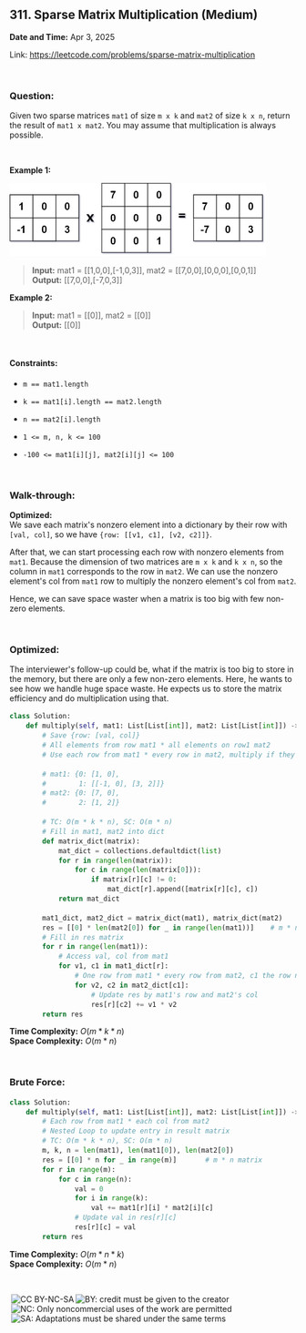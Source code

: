 ## 311. Sparse Matrix Multiplication (Medium)
**Date and Time:** Apr 3, 2025

Link: https://leetcode.com/problems/sparse-matrix-multiplication

<br>

### Question:
Given two sparse matrices `mat1` of size `m x k` and `mat2` of size `k x n`, return the result of `mat1 x mat2`. You may assume that multiplication is always possible.

<br>

**Example 1:**

<img src="../images/311.jpg" width=450>

> **Input:** mat1 = [[1,0,0],[-1,0,3]], mat2 = [[7,0,0],[0,0,0],[0,0,1]] <br>
> **Output:** [[7,0,0],[-7,0,3]] <br>

**Example 2:**
> **Input:** mat1 = [[0]], mat2 = [[0]] <br>
> **Output:** [[0]] <br>

<br>

#### Constraints:
* `m == mat1.length`

* `k == mat1[i].length == mat2.length`

* `n == mat2[i].length`

* `1 <= m, n, k <= 100`

* `-100 <= mat1[i][j], mat2[i][j] <= 100`

<br>

### Walk-through: 
**Optimized:** <br>
We save each matrix's nonzero element into a dictionary by their row with `[val, col]`, so we have `{row: [[v1, c1], [v2, c2]]}`.

After that, we can start processing each row with nonzero elements from `mat1`. Because the dimension of two matrices are `m x k` and `k x n`, so the column in `mat1` corresponds to the row in `mat2`. We can use the nonzero element's col from `mat1` row to multiply the nonzero element's col from `mat2`. 

Hence, we can save space waster when a matrix is too big with few non-zero elements.

<br>

### Optimized:
The interviewer's follow-up could be, what if the matrix is too big to store in the memory, but there are only a few non-zero elements. Here, he wants to see how we handle huge space waste. He expects us to store the matrix efficiency and do multiplication using that.
```python
class Solution:
    def multiply(self, mat1: List[List[int]], mat2: List[List[int]]) -> List[List[int]]:
        # Save {row: [val, col]}
        # All elements from row mat1 * all elements on row1 mat2
        # Use each row from mat1 * every row in mat2, multiply if they have the same col, and update res[r][c]

        # mat1: {0: [1, 0], 
        #        1: [[-1, 0], [3, 2]]}
        # mat2: {0: [7, 0], 
        #        2: [1, 2]}

        # TC: O(m * k * n), SC: O(m * n)
        # Fill in mat1, mat2 into dict
        def matrix_dict(matrix):
            mat_dict = collections.defaultdict(list)
            for r in range(len(matrix)):
                for c in range(len(matrix[0])):
                    if matrix[r][c] != 0:
                        mat_dict[r].append([matrix[r][c], c])
            return mat_dict

        mat1_dict, mat2_dict = matrix_dict(mat1), matrix_dict(mat2)
        res = [[0] * len(mat2[0]) for _ in range(len(mat1))]    # m * n matrix
        # Fill in res matrix
        for r in range(len(mat1)):
            # Access val, col from mat1
            for v1, c1 in mat1_dict[r]:
                # One row from mat1 * every row from mat2, c1 the row number in mat2
                for v2, c2 in mat2_dict[c1]:
                    # Update res by mat1's row and mat2's col
                    res[r][c2] += v1 * v2
        return res
```
**Time Complexity:** $O(m * k * n)$ <br>
**Space Complexity:** $O(m * n)$

<br>

### Brute Force:
```python
class Solution:
    def multiply(self, mat1: List[List[int]], mat2: List[List[int]]) -> List[List[int]]:
        # Each row from mat1 * each col from mat2
        # Nested Loop to update entry in result matrix
        # TC: O(m * k * n), SC: O(m * n)
        m, k, n = len(mat1), len(mat1[0]), len(mat2[0])
        res = [[0] * n for _ in range(m)]       # m * n matrix
        for r in range(m):
            for c in range(n):
                val = 0
                for i in range(k):
                    val += mat1[r][i] * mat2[i][c]
                # Update val in res[r][c]
                res[r][c] = val
        return res
```
**Time Complexity:** $O(m*n*k)$ <br>
**Space Complexity:** $O(m*n)$

<br>

<img style="height:22px!important;margin-left:3px;vertical-align:text-bottom;" src="https://mirrors.creativecommons.org/presskit/icons/cc.svg?ref=chooser-v1" alt="CC BY-NC-SA" title="CC BY-NC-SA"><img style="height:22px!important;margin-left:3px;vertical-align:text-bottom;" src="https://mirrors.creativecommons.org/presskit/icons/by.svg?ref=chooser-v1" alt="BY: credit must be given to the creator" title="BY: credit must be given to the creator"><img style="height:22px!important;margin-left:3px;vertical-align:text-bottom;" src="https://mirrors.creativecommons.org/presskit/icons/nc.svg?ref=chooser-v1" alt="NC: Only noncommercial uses of the work are permitted" title="NC: Only noncommercial uses of the work are permitted"><img style="height:22px!important;margin-left:3px;vertical-align:text-bottom;" src="https://mirrors.creativecommons.org/presskit/icons/sa.svg?ref=chooser-v1" alt="SA: Adaptations must be shared under the same terms" title="SA: Adaptations must be shared under the same terms">